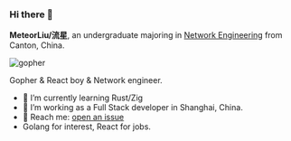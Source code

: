 ### Hi there 👋

**MeteorLiu/流星**, an undergraduate majoring in [Network Engineering](https://en.wikipedia.org/wiki/Computer_network_engineering) from Canton, China.

![gopher](https://github.com/MeteorsLiu/MeteorsLiu/assets/17515813/7f904837-ca36-45e3-b58d-7a242d7f94e4)

Gopher & React boy & Network engineer.

- 🌱 I’m currently learning Rust/Zig
- 🤔 I’m working as a Full Stack developer in Shanghai, China.
- 📧 Reach me: [open an issue](https://github.com/MeteorsLiu/MeteorsLiu/issues)
- Golang for interest, React for jobs.
